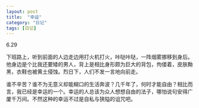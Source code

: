 ```yaml
---
layout: post
title:  "幸运"
category: "日记"
tags: [日记]
---
```

6.29

下班路上，听到前面的人边走边用打火机打火，咔哒咔哒，一阵烟雾挪移到身后。他身边是个比我还要矮的男人，背上是相比身形颇为巨大的背包，佝偻着，皮肤黝黑，衣鞋也被黄土侵蚀。烈日下，人们不发一言地向前走。

谁不辛苦？谁不为无意义却能糊口的生活奔波？几千年了，何时才能自由？相比而言，我已经是幸运的一个。幸运的人总该为众人想想自由的法子，哪怕说句安得广厦千万间。不然这种的幸运不过是自私与狭隘的诅咒吧。